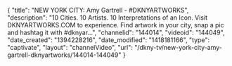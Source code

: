 {
    "title": "NEW YORK CITY: Amy Gartrell - #DKNYARTWORKS",
    "description": "10 Cities. 10 Artists. 10 Interpretations of an Icon. Visit DKNYARTWORKS.COM to experience. Find artwork in your city, snap a pic and hashtag it with #dknyar...",
    "channelid": "144014",
    "videoid": "144049",
    "date_created": "1394228216",
    "date_modified": "1418181166",
    "type": "captivate",
    "layout": "channelVideo",
    "url": "\/dkny-tv\/new-york-city-amy-gartrell-dknyartworks\/144014-144049"
}